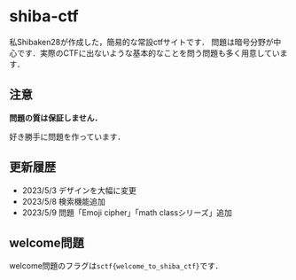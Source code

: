# shiba-ctf
私Shibaken28が作成した，簡易的な常設ctfサイトです．
問題は暗号分野が中心です．実際のCTFに出ないような基本的なことを問う問題も多く用意しています．

## 注意
**問題の質は保証しません．**

好き勝手に問題を作っています．

## 更新履歴
- 2023/5/3 デザインを大幅に変更
- 2023/5/8 検索機能追加
- 2023/5/9 問題「Emoji cipher」「math classシリーズ」追加

## welcome問題
welcome問題のフラグは`sctf{welcome_to_shiba_ctf}`です．

